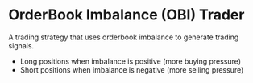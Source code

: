 # OrderBook Imbalance (OBI) Trader

A trading strategy that uses orderbook imbalance to generate trading signals.

- Long positions when imbalance is positive (more buying pressure)
- Short positions when imbalance is negative (more selling pressure) 